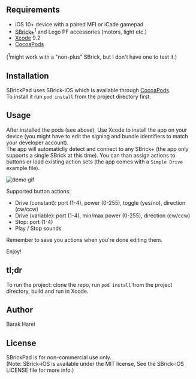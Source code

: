 ## Requirements

* iOS 10+ device with a paired MFI or iCade gamepad
* [SBrick+](https://www.sbrick.com/sbrick-plus.html)<sup>1</sup> and Lego PF accessories (motors, light etc.)
* [Xcode](https://developer.apple.com/xcode) 9.2
* [CocoaPods](https://cocoapods.org)

(<sup>1</sup>might work with a "non-plus" SBrick, but I don't have  one to test it.)

## Installation

SBrickPad uses SBrick-iOS which is available through [CocoaPods](http://cocoapods.org).<br/>
To install it run `pod install` from the project directory first.

## Usage

After installed the pods (see above), Use Xcode to install the app on your device (you might have to edit the signing and bundle identifiers to match your developer account).
<br/>
The app will automaticlly detect and connect to any SBrick+ (the app only supports a single SBrick at this time).
You can than assign actions to buttons or load existing action sets (the app comes with a `Simple Drive` example file).

![demo gif](https://github.com/barakrl/sbrickpad/blob/master/demo.gif)


Supported button actions:

* Drive (constant): port (1-4), power (0-255), toggle (yes/no), direction (cw/ccw)
* Drive (variable): port (1-4), min/max power (0-255), direction (cw/ccw)
* Stop: port (1-4)
* Play / Stop sounds


Remember to save you actions when you're done editing them.

Enjoy!

## tl;dr

To run the project: clone the repo, run `pod install` from the project directory, build and run in Xcode.

## Author

Barak Harel

## License

SBrickPad is for non-commercial use only.<br/>
(Note: SBrick-iOS is available under the MIT license, See the SBrick-iOS LICENSE file for more info.)
